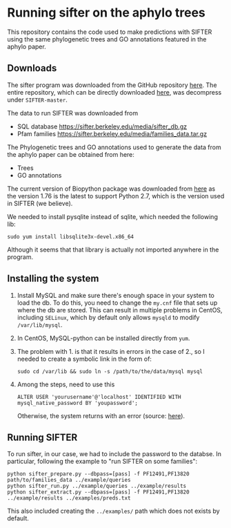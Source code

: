 
# Running sifter on the aphylo trees

This repository contains the code used to make predictions with SIFTER using
the same phylogenetic trees and GO annotations featured in the aphylo paper.

## Downloads

The sifter program was downloaded from the GitHub repository [here](https://github.com/BrennerLab/SIFTER/tree/8274cac492a1c7355c4d92df548d6997dbb6b4b1).
The entire repository, which can be directly downloaded [here](https://github.com/BrennerLab/SIFTER/archive/8274cac492a1c7355c4d92df548d6997dbb6b4b1.zip), was decompress under `SIFTER-master`.

The data to run SIFTER was downloaded from

- SQL database https://sifter.berkeley.edu/media/sifter_db.gz
- Pfam families https://sifter.berkeley.edu/media/families_data.tar.gz

The Phylogenetic trees and GO annotations used to generate the data
from the aphylo paper can be obtained from here:

- Trees
- GO annotations

The current version of Biopython package was downloaded from [here](http://biopython.org/DIST/biopython-1.76.tar.gz)
as the version 1.76 is the latest to support Python 2.7, which is the version
used in SIFTER (we believe).

We needed to install pysqlite instead of sqlite, which needed the following lib:

```
sudo yum install libsqlite3x-devel.x86_64
```

Although it seems that that library is actually not imported anywhere in the program.

## Installing the system

1. Install MySQL and make sure there's enough space in your system to load the db.
   To do this, you need to change the `my.cnf` file that sets up where the db are
   stored. This can result in multiple problems in CentOS, including `SELinux`,
   which by default only allows `mysqld` to modify `/var/lib/mysql`.

2. In CentOS, MySQL-python can be installed directly from `yum`. 

3. The problem with 1. is that it results in errors in the case of 2., so I needed
   to create a symbolic link in the form of:

   ```
   sudo cd /var/lib && sudo ln -s /path/to/the/data/mysql mysql
   ```

4. Among the steps, need to use this
   
   ```
   ALTER USER 'yourusername'@'localhost' IDENTIFIED WITH mysql_native_password BY 'youpassword';
   ```
   
   Otherwise, the system returns with an error (source: [here](https://stackoverflow.com/questions/49194719/authentication-plugin-caching-sha2-password-cannot-be-loaded)).

## Running SIFTER

To run sifter, in our case, we had to include the password to the databse. In particular,
following the example to "run SIFTER on some families":

```
python sifter_prepare.py --dbpass=[pass] -f PF12491,PF13820 path/to/families_data ../example/queries
python sifter_run.py ../example/queries ../example/results
python sifter_extract.py --dbpass=[pass] -f PF12491,PF13820 ../example/results ../examples/preds.txt
```

This also included creating the `../examples/` path which does not exists by default.

